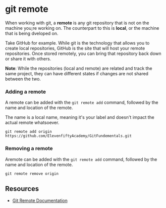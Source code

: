 # git remote

When working with git, a **remote** is any git repository that is not on the machine you;re working on. The counterpart to this is **local**, or the machine that is being dveloped on.

Take GitHub for example. While git is the technology that allows you to create local repositories, GitHub is the site that will host your remote repositories. Once stored remotely, you can bring that repository back down or share it with others.

**Note**: While the repositories (local and remote) are related and track the same project, they can have different states if changes are not shared between the two.

### Adding a remote

A remote can be added with the `git remote add` command, followed by the name and location of the remote.

The name is a local name, meaning it's your label and doesn't impact the actual remote whatsoever.

```
git remote add origin https://github.com/ElevenfiftyAcademy/GitFundementals.git
```

### Removing a remote

Aremote can be added with the `git remote add` command, followed by the name and location of the remote.

```
git remote remove origin
```
## Resources

- [Git Remote Documentation](https://git-scm.com/docs/git-remote)
